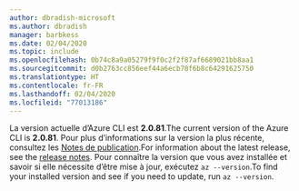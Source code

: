```yaml
---
author: dbradish-microsoft
ms.author: dbradish
manager: barbkess
ms.date: 02/04/2020
ms.topic: include
ms.openlocfilehash: 0b74c8a9a05279f9f0c2f2f87af6689021bb8aa1
ms.sourcegitcommit: d0b2763cc856eef44a6ecb78f6b8c64291625750
ms.translationtype: HT
ms.contentlocale: fr-FR
ms.lasthandoff: 02/04/2020
ms.locfileid: "77013186"
---
```

<span data-ttu-id="65482-101">La version actuelle d’Azure CLI est __2.0.81__.</span><span class="sxs-lookup"><span data-stu-id="65482-101">The current version of the Azure CLI is __2.0.81__.</span></span> <span data-ttu-id="65482-102">Pour plus d’informations sur la version la plus récente, consultez les [Notes de publication](../release-notes-azure-cli.md).</span><span class="sxs-lookup"><span data-stu-id="65482-102">For information about the latest release, see the [release notes](../release-notes-azure-cli.md).</span></span> <span data-ttu-id="65482-103">Pour connaître la version que vous avez installée et savoir si elle nécessite d’être mise à jour, exécutez `az --version`.</span><span class="sxs-lookup"><span data-stu-id="65482-103">To find your installed version and see if you need to update, run `az --version`.</span></span>
